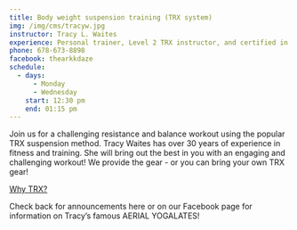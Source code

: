 ```yaml
---
title: Body weight suspension training (TRX system)
img: /img/cms/tracyw.jpg
instructor: Tracy L. Waites
experience: Personal trainer, Level 2 TRX instructor, and certified in aerial yoga
phone: 678-673-8898
facebook: thearkkdaze
schedule:
  - days:
      - Monday
      - Wednesday
    start: 12:30 pm
    end: 01:15 pm
---
```

Join us for a challenging resistance and balance workout using the popular TRX suspension method. Tracy Waites has over 30 years of experience in fitness and training. She will bring out the best in you with an engaging and challenging workout! We provide the gear - or you can bring your own TRX gear!

[Why TRX?](https://www.trxtraining.com/why-trx)

Check back for announcements here or on our Facebook page for information on Tracy’s famous AERIAL YOGALATES!